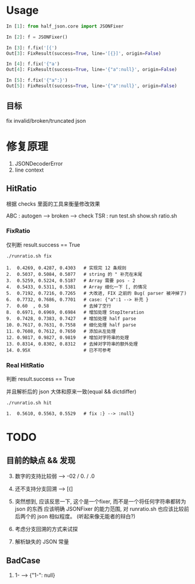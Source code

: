 # Usage

```python
In [1]: from half_json.core import JSONFixer

In [2]: f = JSONFixer()

In [3]: f.fix('[{')
Out[3]: FixResult(success=True, line='[{}]', origin=False)

In [4]: f.fix('{"a')
Out[4]: FixResult(success=True, line='{"a":null}', origin=False)

In [5]: f.fix('{"a":}')
Out[5]: FixResult(success=True, line='{"a":null}', origin=False)
```

## 目标

fix invalid/broken/truncated json

# 修复原理

1. JSONDecoderError
2. line context

## HitRatio

根据 checks 里面的工具来衡量修改效果

ABC : autogen --> broken --> check
TSR : run test.sh show.sh ratio.sh

### FixRatio

仅判断 result.success == True

```bash
./runratio.sh fix
```
```
1.  0.4269, 0.4287, 0.4303   # 实现完 12 条规则
2.  0.5037, 0.5084, 0.5077   # string 的 " 补充在末尾
3.  0.5259, 0.5224, 0.5187   # Array 需要 pos - 2
4.  0.5433, 0.5311, 0.5381   # Array 细化一下 [, 的情况
5.  0.7192, 0.7216, 0.7265   # 大改进, FIX 之前的 Bug( parser 被冲掉了)
6.  0.7732, 0.7686, 0.7701   # case: {"a":1 --> 补充 }
7.  0.60  , 0.58             # 去掉了空行
8.  0.6971, 0.6969, 0.6984   # 增加处理 StopIteration
9.  0.7428, 0.7383, 0.7427   # 增加处理 half parse
10. 0.7617, 0.7631, 0.7558   # 细化处理 half parse
11. 0.7608, 0.7612, 0.7650   # 添加从左处理
12. 0.9817, 0.9827, 0.9819   # 增加对字符串的处理
13. 0.8314, 0.8302, 0.8312   # 去掉对字符串的额外处理
14. 0.95X                    # 已不可参考
```

### Real HitRatio

判断 result.success == True

并且解析后的 json 大体和原来一致(equal && dictdiffer)

```bash
./runratio.sh hit
```
```
1.  0.5610, 0.5563, 0.5529   # fix :} --> :null}
```

# TODO

## 目前的缺点 && 发现

3. 数字的支持比较弱 --> -02 / 0. / .0
4. 还不支持分支回溯 --> [{]
7. 突然想到, 应该反思一下, 这个是一个fixer, 而不是一个将任何字符串都转为 json 的东西
   应该明确 JSONFixer 的能力范围, 对 runratio.sh 也应该比较前后两个的 json 相似程度。
   (听起来像无能者的辩白?)

1. 考虑分支回溯的方式来试探
2. 解析缺失的 JSON 常量

## BadCase
1. 1- --> {"1-": null}
